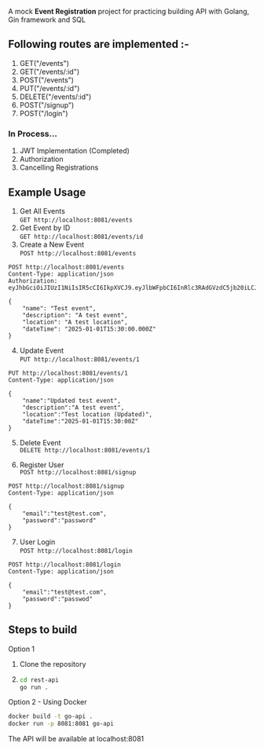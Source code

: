 A mock **Event Registration** project for practicing building API with Golang, Gin framework and SQL

## Following routes are implemented :- 
1. GET("/events")
2. GET("/events/:id")
3. POST("/events")
4. PUT("/events/:id")
5. DELETE("/events/:id")
6. POST("/signup")
7. POST("/login")

### In Process...
1. JWT Implementation (Completed)
2. Authorization
3. Cancelling Registrations

## Example Usage

1. Get All Events <br> `GET http://localhost:8081/events`
2. Get Event by ID<br>`GET http://localhost:8081/events/id`
3. Create a New Event<br>`POST http://localhost:8081/events`
```http
POST http://localhost:8081/events 
Content-Type: application/json
Authorization: eyJhbGciOiJIUzI1NiIsIR5cCI6IkpXVCJ9.eyJlbWFpbCI6InRlc3RAdGVzdC5jb20iLCJleHAiOjE3MTEwOTc1MTMsInVzZXJJZCI6MX0.LOGdTys5GHb3jojm2sOy0CrImkq5RzR1UgyWvvASIIU

{
    "name": "Test event",
    "description": "A test event",
    "location": "A test location",
    "dateTime": "2025-01-01T15:30:00.000Z"
}
```

4. Update Event<br>`PUT http://localhost:8081/events/1`
```http
PUT http://localhost:8081/events/1
Content-Type: application/json

{
    "name":"Updated test event",
    "description":"A test event",
    "location":"Test location (Updated)",
    "dateTime":"2025-01-01T15:30:00Z"
}
```

5. Delete Event<br>`DELETE http://localhost:8081/events/1`
   
6. Register User<br>`POST http://localhost:8081/signup`
```http
POST http://localhost:8081/signup
Content-Type: application/json

{
    "email":"test@test.com",
    "password":"password"
}
```
7. User Login<br>`POST http://localhost:8081/login`
```http
POST http://localhost:8081/login
Content-Type: application/json

{
    "email":"test@test.com",
    "password":"passwod"
}
```
## Steps to build
Option 1
1. Clone the repository
2. ```bash
   cd rest-api
   go run .
   ```
Option 2 - Using Docker
```bash
docker build -t go-api .
docker run -p 8081:8081 go-api
```

The API will be available at localhost:8081
